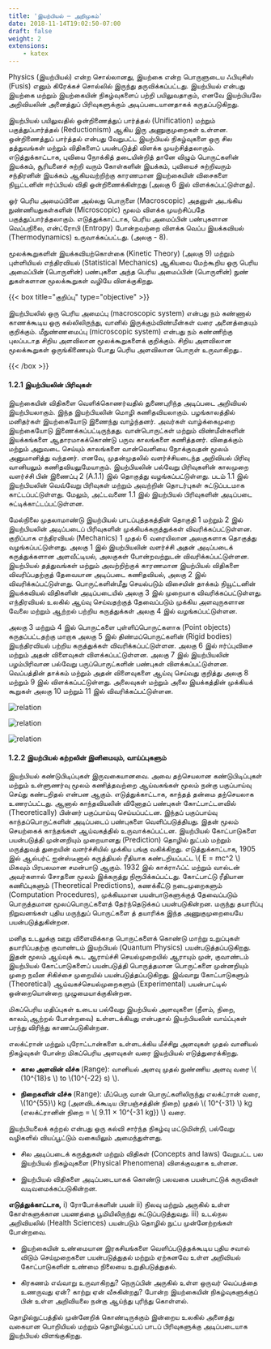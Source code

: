 ```yaml
---
title: 'இயற்பியல் – அறிமுகம்'
date: 2018-11-14T19:02:50-07:00
draft: false
weight: 2
extensions:
    - katex
---
```


Physics (இயற்பியல்) என்ற சொல்லானது,
இயற்கை என்ற பொருளுடைய ஃபியுசிஸ்
(Fusis) எனும் கிரேக்கச் சொல்லில் இருந்து
தருவிக்கப்பட்டது. இயற்பியல் என்பது இயற்கை
மற்றும் இயற்கையின் நிகழ்வுகளைப் பற்றி
பயிலுவதாகும், எனவே இயற்பியலே அறிவியலின்
அனைத்துப் பிரிவுகளுக்கும் அடிப்படையானதாகக்
கருதப்படுகிறது.

இயற்பியல் பயிலுவதில் ஒன்றிணைத்துப்
பார்த்தல் (Unification) மற்றும் பகுத்துப்பார்த்தல்
(Reductionism) ஆகிய இரு அணுகுமுறைகள்
உள்ளன. ஒன்றிணைத்துப் பார்த்தல் என்பது
வேறுபட்ட இயற்பியல் நிகழ்வுகளை ஒரு சில
தத்துவங்கள் மற்றும் விதிகளைப் பயன்படுத்தி
விளக்க முயற்சித்தலாகும். எடுத்துக்காட்டாக,
புவியை நோக்கித் தடையின்றித் தானே விழும்
பொருட்களின் இயக்கம், சூரியனைச் சுற்றி வரும்
கோள்களின் இயக்கம், புவியைச் சுற்றிவரும்
சந்திரனின் இயக்கம் ஆகியவற்றிற்கு காரணமான
இயற்கையின் விசைகளை நியூட்டனின் ஈர்ப்பியல்
விதி ஒன்றிணைக்கின்றது (அலகு 6 இல்
விளக்கப்பட்டுள்ளது).

ஓர் பெரிய அமைப்பினை அல்லது
பொருளை (Macroscopic) அதனுள் அடங்கிய
நுண்ணியதுகள்களின் (Microscopic) மூலம்
விளக்க முயற்சிப்பதே பகுத்துப்பார்த்தலாகும்.
எடுத்துக்காட்டாக, பெரிய அமைப்பின் பண்புகளான
வெப்பநிலை, என்ட்ரோபி (Entropy) போன்றவற்றை
விளக்க வெப்ப இயக்கவியல் (Thermodynamics)
உருவாக்கப்பட்டது. (அலகு - 8).

மூலக்கூறுகளின் இயக்கவியற்கொள்கை (Kinetic
Theory) (அலகு 9) மற்றும் புள்ளியியல் எந்திரவியல்
(Statistical Mechanics) ஆகியவை மேற்கூறிய ஒரு
பெரிய அமைப்பின் (பொருளின்) பண்புகளை அந்த
பெரிய அமைப்பின் (பொருளின்) நுண் துகள்களான
மூலக்கூறுகள் வழியே விளக்குகிறது.

{{< box title="குறிப்பு" type="objective" >}}

இயற்பியலில் ஒரு பெரிய அமைப்பு (macroscopic
system) என்பது நம் கண்ணால் காணக்கூடிய
ஒரு கல்லிலிருந்து, வானில் இருக்கும்விண்மீன்கள் வரை அனைத்தையும் குறிக்கும்.
மீநுண்ணமைப்பு (microscopic system) என்பது
நம் கண்ணிற்கு புலப்படாத சிறிய அளவிலான
மூலக்கூறுகளைக் குறிக்கும். சிறிய அளவிலான
மூலக்கூறுகள் ஒருங்கிணையும் போது பெரிய
அளவிலான பொருள் உருவாகிறது..

{{< /box >}}


#### 1.2.1 இயற்பியலின் பிரிவுகள்

இயற்கையின் விதிகளை வெளிக்கொணர்வதில்
துணைபுரிந்த அடிப்படை அறிவியல் இயற்பியலாகும்.
இந்த இயற்பியலின் மொழி கணிதவியலாகும்.
பழங்காலத்தில் மனிதர்கள் இயற்கையோடு
இணைந்து வாழ்ந்தனர். அவர்கள் வாழ்க்கைமுறை
இயற்கையோடு இணைக்கப்பட்டிருந்தது.
வான்பொருட்கள் மற்றும் விண்மீன்களின்
இயக்கங்களை ஆதாரமாகக்கொண்டு பருவ
காலங்களை கணித்தனர். விதைக்கும் மற்றும்
அறுவடை செய்யும் காலங்களை வான்வெளியை நோக்குவதன் மூலம் அனுமானித்து வந்தனர்.
எனவே, முதன்முதலில் வளர்ச்சியடைந்த அறிவியல்
பிரிவு வானியலும் கணிதவியலுமேயாகும்.
இயற்பியலின் பல்வேறு பிரிவுகளின் காலமுறை
வளர்ச்சி பின் இணைப்பு 2 (A.1.1) இல் தொகுத்து
வழங்கப்பட்டுள்ளது. படம் 1.1 இல் இயற்பியலின்
வெவ்வேறு பிரிவுகள் மற்றும் அவற்றின் தொடர்புகள்
சுட்டுப்படமாக காட்டப்பட்டுள்ளது. மேலும்,
அட்டவணை 1.1 இல் இயற்பியல் பிரிவுகளின்
அடிப்படை சுட்டிக்காட்டப்பட்டுள்ளன.

மேல்நிலை முதலாமாண்டு இயற்பியல்
பாடப்புத்தகத்தின் தொகுதி 1 மற்றும் 2 இல்
இயற்பியலின் அடிப்படைப் பிரிவுகளின்
முக்கியக்கருத்துக்கள் விவரிக்கப்பட்டுள்ளன.
குறிப்பாக எந்திரவியல் (Mechanics) 1 முதல் 6
வரையிலான அலகுகளாக தொகுத்து
வழங்கப்பட்டுள்ளது. அலகு 1 இல் இயற்பியலின்
வளர்ச்சி அதன் அடிப்படைக் கருத்துக்களான
அளவீட்டியல், அலகுகள் போன்றவற்றுடன்
விவரிக்கப்பட்டுள்ளன. இயற்பியல் தத்துவங்கள்
மற்றும் அவற்றிற்குக் காரணமான இயற்பியல்
விதிகளை விவரிப்பதற்குத் தேவையான அடிப்படை
கணிதவியல், அலகு 2 இல் விவரிக்கப்பட்டுள்ளது.
பொருட்களின்மீது செயல்படும் விசையின்
தாக்கம் நியூட்டனின் இயக்கவியல் விதிகளின்
அடிப்படையில் அலகு 3 இல் முறையாக
விவரிக்கப்பட்டுள்ளது. எந்திரவியல் உலகில் ஆய்வு
செய்வதற்குத் தேவைப்படும் முக்கிய அளவுருகளான
வேலை மற்றும் ஆற்றல் பற்றிய கருத்துக்கள் அலகு
4 இல் வழங்கப்பட்டுள்ளன.

அலகு 3 மற்றும் 4 இல் பொருட்களை
புள்ளிப்பொருட்களாக (Point objects) கருதப்பட்டதற்கு
மாறாக அலகு 5 இல் திண்மப்பொருட்களின்
(Rigid bodies) இயந்திரவியல் பற்றிய கருத்துக்கள்
விவரிக்கப்பட்டுள்ளன. அலகு 6 இல் ஈர்ப்புவிசை
மற்றும் அதன் விளைவுகள் விளக்கப்பட்டுள்ளன.
அலகு 7 இல் இயற்பியலின் பழம்பிரிவான பல்வேறு
பருப்பொருட்களின் பண்புகள் விளக்கப்பட்டுள்ளன.
வெப்பத்தின் தாக்கம் மற்றும் அதன் விளைவுகளை
ஆய்வு செய்வது குறித்து அலகு 8 மற்றும் 9 இல்
விளக்கப்பட்டுள்ளது. அலைவுகள் மற்றும் அலை
இயக்கத்தின் முக்கியக் கூறுகள் அலகு 10 மற்றும் 11
இல் விவரிக்கப்பட்டுள்ளன.


![relation](/books/physics/part-1/unit-1/1.1.png "relation")

![relation](/books/physics/part-1/unit-1/1.2.png "relation")

![relation](/books/physics/part-1/unit-1/1.3.png "relation")

#### 1.2.2 இயற்பியல் கற்றலின் இனிமையும், வாய்ப்புகளும்

இயற்பியல் கண்டுபிடிப்புகள் இருவகையானவை.
அவை தற்செயலான கண்டுபிடிப்புகள் மற்றும்
உள்ளுணர்வு மூலம் கணித்தவற்றை
ஆய்வகங்கள் மூலம் நன்கு பகுப்பாய்வு செய்து
கண்டறிதல் என்பன ஆகும். எடுத்துக்காட்டாக,
காந்தத் தன்மை தற்செயலாக உணரப்பட்டது.
ஆனால் காந்தவியலின் வினோதப் பண்புகள்
கோட்பாட்டளவில் (Theoretically) பின்னர்
பகுப்பாய்வு செய்யப்பட்டன. இந்தப் பகுப்பாய்வு
காந்தப்பொருட்களின் அடிப்படைப் பண்புகளை
வெளிப்படுத்தியது. இதன் மூலம் செயற்கைக்
காந்தங்கள் ஆய்வகத்தில் உருவாக்கப்பட்டன.
இயற்பியல் கோட்பாடுகளை பயன்படுத்தி
முன்னறியும் முறையானது (Prediction) தொழில்
நுட்பம் மற்றும் மருத்துவத் துறையின் வளர்ச்சியில்
முக்கிய பங்கு வகிக்கிறது. எடுத்துக்காட்டாக, 1905
இல் ஆல்பர்ட் ஐன்ஸ்டீனால் கருத்தியல் ரீதியாக
கண்டறியப்பட்ட \\( E = mc^2 \\)
மிகவும் பிரபலமான
சமன்பாடு ஆகும். 1932 இல் காக்ராஃப்ட்
மற்றும் வால்டன் அவர்களால் சோதனை மூலம்
இக்கருத்து நிரூபிக்கப்பட்டது. கோட்பாட்டு ரீதியான
கணிப்புகளும் (Theoretical Predictions), கணக்கீட்டு
நடைமுறைகளும் (Computation Procedures),
முக்கியமான பயன்பாடுகளுக்குத் தேவைப்படும்
பொருத்தமான மூலப்பொருட்களைத் தேர்ந்தெடுக்கப்
பயன்படுகின்றன. மருந்து தயாரிப்பு நிறுவனங்கள்
புதிய மருந்துப் பொருட்களை த் தயாரிக்க இந்த
அணுகுமுறையையே பயன்படுத்துகின்றன.

மனித உடலுக்கு ஊறு விளைவிக்காத
பொருட்களைக் கொண்டு மாற்று உறுப்புகள்
தயாரிப்பதற்கு குவாண்டம் இயற்பியல் (Quantum
Physics) பயன்படுத்தப்படுகிறது. இதன் மூலம்
ஆய்வுக் கூட ஆராய்ச்சி செயல்முறையில் ஆராயும்
முன், குவாண்டம் இயற்பியல் கோட்பாடுகளைப்
பயன்படுத்தி பொருத்தமான பொருட்களை
முன்னறியும் முறை நவீன சிகிச்சை முறையில்
பயன்படுத்தப்படுகிறது. இவ்வாறு கோட்பாடுகளும்
(Theoretical) ஆய்வகச்செயல்முறைகளும்
(Experimental) பயன்பாட்டில் ஒன்றையொன்றை
முழுமையாக்குகின்றன.

மிகப்பெரிய மதிப்புகள் உடைய பல்வேறு
இயற்பியல் அளவுகளை (நீளம், நிறை, காலம்,ஆற்றல் போன்றவை) உள்ளடக்கியது என்பதால்
இயற்பியலின் வாய்ப்புகள் பரந்து விரிந்து
காணப்படுகின்றன.

எலக்ட்ரான் மற்றும் புரோட்டான்களை உள்ளடக்கிய
மீச்சிறு அளவுகள் முதல் வானியல் நிகழ்வுகள்
போன்ற மிகப்பெரிய அளவுகள் வரை இயற்பியல்
எடுத்துரைக்கிறது.

- **கால அளவின் வீச்சு** (Range): வானியல் அளவு
முதல் நுண்ணிய அளவு வரை \\( (10^{18}s \\) to \\(10^{-22} s) \\).

- **நிறைகளின் வீச்சு** (Range): மீப்பெரு வான்
பொருட்களிலிருந்து எலக்ட்ரான் வரை, \\(10^{55}\\) kg
(அளவிடக்கூடிய பிரபஞ்சத்தின் நிறை) முதல்
\\( 10^{-31} \\) kg (எலக்ட்ரானின் நிறை = \\( 9.11 × 10^{-31 kg}) \\)
வரை.

இயற்பியலைக் கற்றல் என்பது ஒரு கல்வி
சார்ந்த நிகழ்வு மட்டுமின்றி, பல்வேறு வழிகளில்
வியப்பூட்டும் வகையிலும் அமைந்துள்ளது.

- சில அடிப்படைக் கருத்துகள் மற்றும் விதிகள்
(Concepts and laws) வேறுபட்ட பல இயற்பியல்
நிகழ்வுகளை (Physical Phenomena)
விளக்குவதாக உள்ளன.

- இயற்பியல் விதிகளை அடிப்படையாகக்
கொண்டு பலவகை பயன்பாட்டுக் கருவிகள்
வடிவமைக்கப்படுகின்றன.

**எடுத்துக்காட்டாக,** i) ரோபோக்களின் பயன்
ii) நிலவு மற்றும் அருகில் உள்ள கோள்களுக்கான
பயணத்தை பூமியிலிருந்து கட்டுப்படுத்துவது.
iii) உடல்நல அறிவியலில் (Health Sciences)
பயன்படும் தொழில் நுட்ப முன்னேற்றங்கள்
போன்றவை.

- இயற்கையின் உண்மையான
இரகசியங்களை வெளிப்படுத்தக்கூடிய
புதிய சவால் விடும் செய்முறைகளை
பயன்படுத்துதல் மற்றும் ஏற்கனவே உள்ள
அறிவியல் கோட்பாடுகளின் உண்மை
நிலையை உறுதிபடுத்துதல்.

- கிரகணம் எவ்வாறு உருவாகிறது?
நெருப்பின் அருகில் உள்ள ஒருவர்
வெப்பத்தை உணருவது ஏன்? காற்று
ஏன் வீசுகின்றது? போன்ற இயற்கையின்
நிகழ்வுகளுக்குப் பின் உள்ள அறிவியலை
நன்கு ஆய்ந்து புரிந்து கொள்ளல்.

தொழில்நுட்பத்தில் முன்னேறிக் கொண்டிருக்கும்
இன்றைய உலகில் அனைத்து வகையான
பொறியியல் மற்றும் தொழில்நுட்பப் பாடப்
பிரிவுகளுக்கு அடிப்படையாக இயற்பியல்
விளங்குகிறது.


